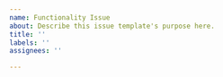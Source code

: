 ```yaml
---
name: Functionality Issue
about: Describe this issue template's purpose here.
title: ''
labels: ''
assignees: ''

---
```



